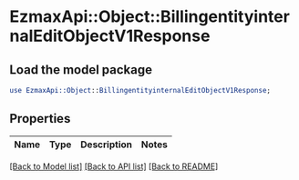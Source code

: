 # EzmaxApi::Object::BillingentityinternalEditObjectV1Response

## Load the model package
```perl
use EzmaxApi::Object::BillingentityinternalEditObjectV1Response;
```

## Properties
Name | Type | Description | Notes
------------ | ------------- | ------------- | -------------

[[Back to Model list]](../README.md#documentation-for-models) [[Back to API list]](../README.md#documentation-for-api-endpoints) [[Back to README]](../README.md)


